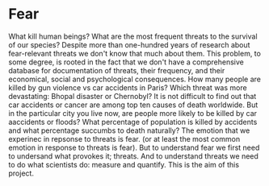 # Fear

What kill human beings? What are the most frequent threats to the survival of our species? Despite more than one-hundred years of research about fear-relevant threats we don't know that much about them. This problem, to some degree, is rooted in the fact that we don't have a comprehensive database for documentation of threats, their frequency, and their economical, social and psychological consequences. How many people are killed by gun violence vs car accidents in Paris? Which threat was more devastating: Bhopal disaster or Chernobyl? It is not difficult to find out that car accidents or cancer are among top ten causes of death worldwide. But in the particular city you live now, are people more likely to be killed by car aaccidents or floods? What percentage of population is killed by accidents and what percentage succumbs to death naturally? The emotion that we experinec in repsonse to threats is fear. (or at least the most common emotion in response to threats is fear). But to understand fear we first need to undersand what provokes it; threats. And to understand threats we need to do what scientists do: measure and quantify. This is the aim of this project.       
